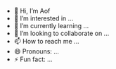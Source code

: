 - 👋 Hi, I’m Aof
- 👀 I’m interested in ...
- 🌱 I’m currently learning ...
- 💞️ I’m looking to collaborate on ...
- 📫 How to reach me ...
- 😄 Pronouns: ...
- ⚡ Fun fact: ...

<!---
Theraphat-aof/Theraphat-aof is a ✨ special ✨ repository because its `README.md` (this file) appears on your GitHub profile.
You can click the Preview link to take a look at your changes.
--->
